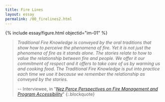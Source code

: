 ```yaml
---
title: Fire Lines
layout: essay
permalink: /00_firelines2.html
---
```


{% include essay/figure.html objectid="im-01" %}


> *Traditional Fire Knowledge is conveyed by the oral traditions that show how to perceive the phenomena of fire. Yet it is not just the phenomena of fire as it stands alone. The stories relate to how to value the relationship between fire and people. We offer it our commitment of respect and it offers to take care of us by warming us and cooking food. The Traditional Fire Knowledge is put into practice each time we use it because we remember the relationship as conveyed by the stories.*
>
> -- Interviewee, in "[*Nez Perce Perspectives on Fire Management and Program Accessibility*](https://rex.libraries.wsu.edu/esploro/outputs/99900525150601842)"
{:.blockquote}